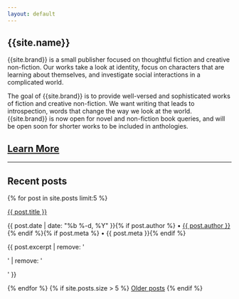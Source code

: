 ```yaml
---
layout: default
---
```


<div class="hero">
<h2>{{site.name}}</h2>

<p>{{site.brand}} is a small publisher focused on thoughtful fiction and creative non-fiction. Our works take a look at identity, focus on characters that are learning about themselves, and investigate social interactions in a complicated world.</p>
</div>

<div class="col-60"><p>The goal of {{site.brand}} is to provide well-versed and sophisticated works of fiction and creative non-fiction. We want writing that leads to introspection, words that change the way we look at the world. {{site.brand}} is now open for novel and non-fiction book queries, and will be open soon for shorter works to be included in anthologies.</p></div>
<div class="col-40"><h2 class="announcement"><a href="/submit">Learn More</a></h2></div>

-----

## Recent posts
{% for post in site.posts limit:5 %}
<div class="post-list">
    <p><a class="post-link" href="{{ post.url }}">{{ post.title }}</a></p>
    <p class="post-meta">{{ post.date | date: "%b %-d, %Y" }}{% if post.author %} &bullet; <a href="/editors#{{ post.author }}">{{ post.author }}</a>{% endif %}{% if post.meta %} &bullet; {{ post.meta }}{% endif %}</p>
    <p>{{ post.excerpt | remove: '<p>' | remove: '</p>' }}</p>
</div>
{% endfor %}
{% if site.posts.size > 5 %}
<a href="/updates">Older posts</a>
{% endif %}
